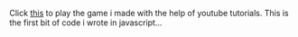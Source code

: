 Click [this](https://scenoxmans.github.io/rock-paper-scissors/) to play the game i made with the help of youtube tutorials. This is the first bit of code i wrote in javascript...
